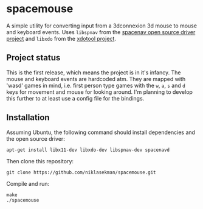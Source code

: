 spacemouse
==========
A simple utility for converting input from a 3dconnexion 3d mouse to mouse and keyboard events.
Uses `libspnav` from the [spacenav open source driver project](http://spacenav.sourceforge.net/) and `libxdo` from the [xdotool project](http://www.semicomplete.com/projects/xdotool/).

Project status
--------------
This is the first release, which means the project is in it's infancy. The mouse and keyboard events are hardcoded atm. They are mapped with 'wasd' games in mind, i.e. first person type games with the `w`, `a`, `s` and `d` keys for movement and mouse for looking around. I'm planning to develop this further to at least use a config file for the bindings.

Installation
------------

Assuming Ubuntu, the following command should install dependencies and the open source driver:

	apt-get install libx11-dev libxdo-dev libspnav-dev spacenavd

Then clone this repository:

	git clone https://github.com/niklasekman/spacemouse.git

Compile and run:

	make
	./spacemouse



